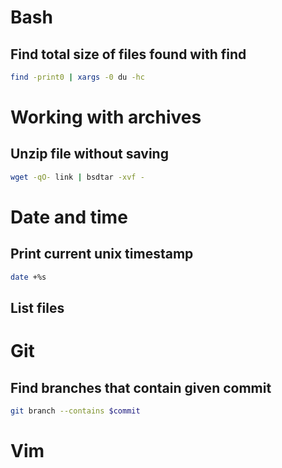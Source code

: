 # Bash

## Find total size of files found with find

```bash
find -print0 | xargs -0 du -hc
```

# Working with archives

## Unzip file without saving

```bash
wget -qO- link | bsdtar -xvf -
```

# Date and time

## Print current unix timestamp

```bash
date +%s
```

## List files

# Git

## Find branches that contain given commit

```bash
git branch --contains $commit
```

# Vim
